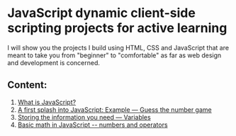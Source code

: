 # JavaScript dynamic client-side scripting projects for active learning

I will show you the projects I build using HTML, CSS and JavaScript that are meant to take you from "beginner" to "comfortable" as far as web design and development is concerned.

## Content:

1. [What is JavaScript?](https://github.com/olumpeter/JavaScript-Dynamic-Client-Side-Scripting/tree/main/1-what-is-javascript/examples/)
1. [A first splash into JavaScript: Example — Guess the number game](https://github.com/olumpeter/JavaScript-Dynamic-Client-Side-Scripting/tree/main/2-a-first-splash-into-javascript/example-guess-the-number-game/)
1. [Storing the information you need — Variables](https://github.com/olumpeter/JavaScript-Dynamic-Client-Side-Scripting/tree/main/3-storing-the-information-you-need--variables/a-what-is-a-variable/) 
1. [Basic math in JavaScript -- numbers and operators](https://github.com/olumpeter/JavaScript-Dynamic-Client-Side-Scripting/tree/main/4-basic-math-in-javascript--numbers-and-operators/active_learning/) 
